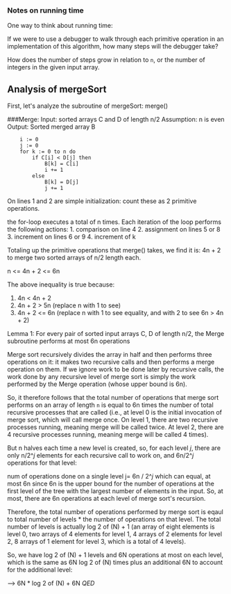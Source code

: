 ### Notes on running time
One way to think about running time:

If we were to use a debugger to walk through each primitive operation in an implementation of this algorithm, how many steps will the debugger take?

How does the number of steps grow in relation to `n`, or the number of integers in the given input array.

## Analysis of mergeSort
First, let's analyze the subroutine of mergeSort: merge()

###Merge:
Input: sorted arrays C and D of length n/2
Assumption: n is even
Output: Sorted merged array B
```
	i := 0
	j := 0
	for k := 0 to n do
		if C[i] < D[j] then
			B[k] = C[i]
			i += 1
		else
			B[k] = D[j]
			j += 1
```

On lines 1 and 2 are simple initialization: count these as 2 primitive operations.

the for-loop executes a total of n times. Each iteration of the loop performs the following actions:
	1. comparison on line 4
	2. assignment on lines 5 or 8
	3. increment on lines 6 or 9
	4. increment of k

Totaling up the primitive operations that merge() takes, we find it is:
4n + 2 to merge two sorted arrays of n/2 length each.

n <= 4n + 2 <= 6n

The above inequality is true because:
1. 4n < 4n + 2
2. 4n + 2 > 5n (replace n with 1 to see)
3. 4n + 2 <= 6n (replace n with 1 to see equality, and with 2 to see 6n > 4n + 2)

Lemma 1: For every pair of sorted input arrays C, D of length n/2, the Merge subroutine performs at most 6n operations


Merge sort recursively divides the array in half and then performs three operations on it: it makes two recursive calls and then performs a merge operation on them. If we ignore work to be done later by recursive calls, the work done by any recursive level of merge sort is simply the work performed by the Merge operation (whose upper bound is 6n).

So, it therefore follows that the total number of operations that merge sort performs on an array of length `n` is equal to 6n times the number of total recursive processes that are called (i.e., at level 0 is the initial invocation of merge sort, which will call merge once. On level 1, there are two recursive processes running, meaning merge will be called twice. At level 2, there are 4 recursive processes running, meaning merge will be called 4 times). 

But n halves each time a new level is created, so, for each level *j*, there are only n/2^*j* elements for each recursive call to work on, and 6n/2^*j* operations for that level:

num of operations done on a single level j= 6n / 2^*j* which can equal, at most 6n since 6n is the upper bound for the number of operations at the first level of the tree with the largest number of elements in the input. So, at most, there are 6n operations at each level of merge sort's recursion.

Therefore, the total number of operations performed by merge sort is eqaul to total number of levels * the number of operations on that level. The total number of levels is actually log 2 of (N) + 1 (an array of eight elements is level 0, two arrays of 4 elements for level 1, 4 arrays of 2 elements for level 2, 8 arrays of 1 element for level 3, which is a total of 4 levels).

So, we have log 2 of (N) + 1 levels and 6N operations at most on each level, which is the same as 6N log 2 of (N) times plus an additional 6N to account for the additional level:

--> 6N * log 2 of (N) + 6N
*QED*

